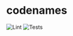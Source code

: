 # codenames

![Lint](https://github.com/murat/codenames/actions/workflows/lint.yml/badge.svg)
![Tests](https://github.com/murat/codenames/actions/workflows/test.yml/badge.svg)